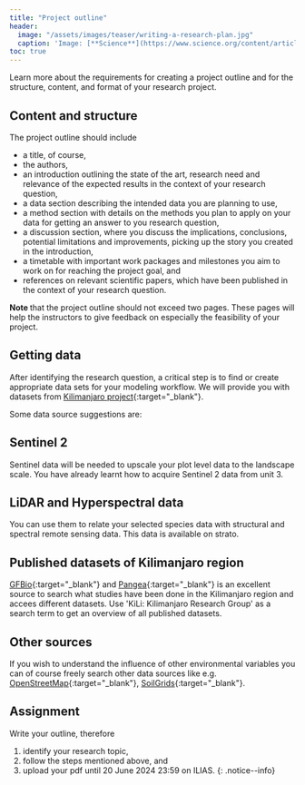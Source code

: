 ```yaml
---
title: "Project outline"
header:
  image: "/assets/images/teaser/writing-a-research-plan.jpg"
  caption: 'Image: [**Science**](https://www.science.org/content/article/writing-research-plan){:target="_blank"}'
toc: true
---
```

Learn more about the requirements for creating a project outline and for the structure, content, and format of your research project.

<!--more-->

## Content and structure

The project outline should include

* a title, of course,
* the authors,
* an introduction outlining the state of the art, research need and relevance of the expected results in the context of your research question,
* a data section describing the intended data you are planning to use,
* a method section with details on the methods you plan to apply on your data for getting an answer to you research question,
* a discussion section, where you discuss the implications, conclusions, potential limitations and improvements, picking up the story you created in the introduction,
* a timetable with important work packages and milestones you aim to work on for reaching the project goal, and
* references on relevant scientific papers, which have been published in the context of your research question.

<b> Note </b> that the project outline should not exceed two pages. These pages will help the instructors to give feedback on especially the feasibility of your project.

## Getting data

After identifying the research question, a critical step is to find or create appropriate data sets for your modeling workflow. We will provide you with datasets from [Kilimanjaro project](http://85.214.102.111/kili_data/){:target="_blank"}.

Some data source suggestions are:

## Sentinel 2 

Sentinel data will be needed to upscale your plot level data to the landscape scale. You have already learnt how to acquire Sentinel 2 data from unit 3.

##  LiDAR and Hyperspectral data

You can use them to relate your selected species data with structural and spectral remote sensing data. This data is available on strato.

## Published datasets of Kilimanjaro region

[GFBio](https://www.gfbio.org/){:target="_blank"} and [Pangea](https://www.pangaea.de/){:target="_blank"} is an excellent source to search what studies have been done in the Kilimanjaro region and accees different datasets. 
Use 'KiLi: Kilimanjaro Research Group' as a search term to get an overview of all published datasets.

## Other sources

If you wish to understand the influence of other environmental variables you can of course freely search other data sources like e.g. [OpenStreetMap](https://www.openstreetmap.org/){:target="_blank"}, [SoilGrids](https://soilgrids.org/){:target="_blank"}.


## Assignment
Write your outline, therefore
1. identify your research topic, 
2. follow the steps mentioned above, and
3. upload your pdf until 20 June 2024 23:59 on ILIAS.
{: .notice--info}